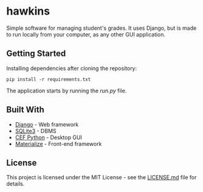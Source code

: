 # hawkins
Simple software for managing student's grades. It uses Django, but is made to
run locally from your computer, as any other GUI application.

## Getting Started
Installing dependencies after cloning the repository:

```
pip install -r requirements.txt
```

The  application starts by running the *run.py* file.

## Built With
* [Django](https://www.djangoproject.com/) - Web framework
* [SQLite3](https://www.sqlite.org/) - DBMS
* [CEF Python](https://github.com/cztomczak/cefpython) - Desktop GUI
* [Materialize](http://materializecss.com/) - Front-end framework

## License

This project is licensed under the MIT License - see the [LICENSE.md](LICENSE) file for details.
